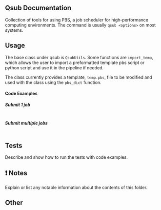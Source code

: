 Qsub Documentation
-------------------------
Collection of tools for using PBS, a job scheduler for high-performance
computing environments. The command is usually `qsub <options>` on most systems.


Usage
-----
The base class under qsub is `QsubUtils`. Some functions are `import_temp`,
which allows the user to import a preformatted template pbs script or python
script and use it in the pipeline if needed.

The class currently provides a template, `temp.pbs`, file to be modified and used
with the class using the `pbs_dict` function.

#### Code Examples

##### Submit 1 job

``` python

```

##### Submit multiple jobs

``` python

```


Tests
-----

Describe and show how to run the tests with code examples.

:exclamation: Notes
-------------------

Explain or list any notable information about the contents of this folder.

Other
-----
